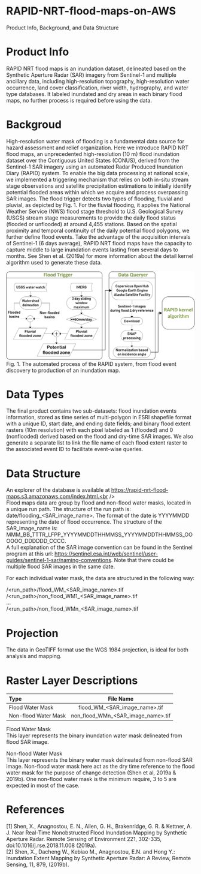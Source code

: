 # RAPID-NRT-flood-maps-on-AWS
Product Info, Background, and Data Structure

# Product Info
RAPID NRT flood maps is an inundation dataset, delineated based on the Synthetic Aperture Radar (SAR) imagery from Sentinel-1 and multiple ancillary data, including high-resolution topography, high-resolution water occurrence, land cover classification, river width, hydrography, and water type databases. It labeled inundated and dry areas in each binary flood maps, no further process is required before using the data.

# Backgroud
High-resolution water mask of flooding is a fundamental data source for hazard assessment and relief organization. Here we introduce RAPID NRT flood maps, an unprecedented high-resolution (10 m) flood inundation dataset over the Contiguous United States (CONUS), derived from the Sentinel-1 SAR imagery using an automated Radar Produced Inundation Diary (RAPID) system. To enable the big data processing at national scale, we implemented a triggering mechanism that relies on both in-situ stream stage observations and satellite precipitation estimations to initially identify potential flooded areas within which we acquire and process overpassing SAR images. The flood trigger detects two types of flooding, fluvial and pluvial, as depicted by Fig. 1. For the fluvial flooding, it applies the National Weather Service (NWS) flood stage threshold to U.S. Geological Survey (USGS) stream stage measurements to provide the daily flood status (flooded or unflooded) at around 4,455 stations. Based on the spatial proximity and temporal continuity of the daily potential flood polygons, we further define flood events. Take the advantage of the acquisition intervals of Sentinel-1 (6 days average), RAPID NRT flood maps have the capacity to capture middle to large inundation events lasting from several days to months. See Shen et al. (2019a) for more information about the detail kernel algorithm used to generate these data.<br />

![alt text](https://github.com/QingYang6/RAPID-NRT-flood-maps-on-AWS/blob/master/Figure%201.png)
Fig. 1. The automated process of the RAPID system, from flood event discovery to production of an inundation map.


# Data Types
The final product contains two sub-datasets:  flood inundation events information, stored as time series of multi-polygon in ESRI shapefile format with a unique ID, start date, and ending date fields; and binary flood extent rasters (10m resolution) with each pixel labeled as 1 (flooded) and 0 (nonflooded) derived based on the flood and dry-time SAR images.  We also generate a separate list to link the file name of each flood extent raster to the associated event ID to facilitate event-wise queries.

# Data Structure
An explorer of the database is available at  https://rapid-nrt-flood-maps.s3.amazonaws.com/index.html.<br /><br />
Flood maps data are group by flood and non-flood water masks, located in a unique run path. The structure of the run path is: date/flooding_<SAR_image_name>. The format of the date is YYYYMMDD representing the date of flood occurrence. The structure of the SAR_image_name is: MMM_BB_TTTR_LFPP_YYYYMMDDTHHMMSS_YYYYMMDDTHHMMSS_OOOOOO_DDDDDD_CCCC.<br />
A full explanation of the SAR image convention can be found in the Sentinel program at this url: https://sentinel.esa.int/web/sentinel/user-guides/sentinel-1-sar/naming-conventions. Note that there could be multiple flood SAR images in the same date.

For each individual water mask, the data are structured in the following way:

/<run_path>/flood_WM_<SAR_image_name>.tif<br />
/<run_path>/non_flood_WM1_<SAR_image_name>.tif<br />
…<br />
/<run_path>/non_flood_WMn_<SAR_image_name>.tif

# Projection
The data in GeoTIFF format use the WGS 1984 projection, is ideal for both analysis and mapping.

# Raster Layer Descriptions
| Type       | File Name     |
| :------------- | :----------: |
|  Flood Water Mask | flood_WM_<SAR_image_name>.tif   |
| Non-flood Water Mask   | non_flood_WMn_<SAR_image_name>.tif  |

Flood Water Mask<br />
This layer represents the binary inundation water mask delineated from flood SAR image.

Non-flood Water Mask<br />
This layer represents the binary water mask delineated from non-flood SAR image. Non-flood water mask here act as the dry time reference to the flood water mask for the purpose of change detection (Shen et al, 2019a & 2019b).  One non-flood water mask is the minimum require, 3 to 5 are expected in most of the case.

# References
[1]  Shen, X., Anagnostou, E. N., Allen, G. H., Brakenridge, G. R. & Kettner, A. J. Near Real-Time Nonobstructed Flood Inundation Mapping by Synthetic Aperture Radar. Remote Sensing of Environment 221, 302-335, doi:10.1016/j.rse.2018.11.008 (2019a).<br />
[2]  Shen, X., Dacheng W., Kebiao M., Anagnostou, E.N. and Hong Y.: Inundation Extent Mapping by Synthetic Aperture Radar: A Review, Remote Sensing, 11, 879, (2019b).


